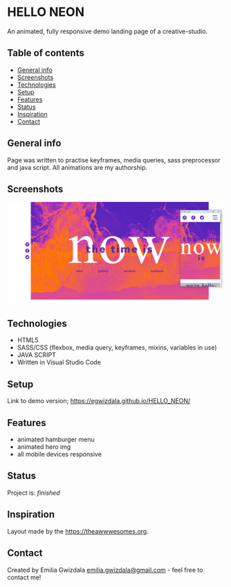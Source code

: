 # HELLO NEON
An animated, fully responsive demo landing page of a creative-studio. 

## Table of contents
* [General info](#general-info)
* [Screenshots](#screenshots)
* [Technologies](#technologies)
* [Setup](#setup)
* [Features](#features)
* [Status](#status)
* [Inspiration](#inspiration)
* [Contact](#contact)

## General info
Page was written to practise keyframes, media queries, sass preprocessor and java script. All animations are my authorship.

## Screenshots
![Hello_neon](./assets/Hello_neon.png)

## Technologies
* HTML5
* SASS/CSS (flexbox, media query, keyframes, mixins, variables in use)
* JAVA SCRIPT
* Written in Visual Studio Code

## Setup
Link to demo version;
https://egwizdala.github.io/HELLO_NEON/

## Features
* animated hamburger menu
* animated hero img
* all mobile devices responsive

## Status
Project is: _finished_

## Inspiration
Layout made by the https://theawwwesomes.org.

## Contact
Created by Emilia Gwizdala emilia.gwizdala@gmail.com - feel free to contact me!
